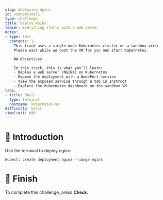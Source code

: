 ```yaml
---
slug: deploying-nginx
id: vi6npetjooci
type: challenge
title: Deploy NGINX
teaser: Everything starts with a web server
notes:
- type: text
  contents: |-
    This track uses a single node Kubernetes cluster on a sandbox virtual machine.
    Please wait while we boot the VM for you and start Kubernetes.

    ## Objectives

    In this track, this is what you'll learn:
    - Deploy a web server (NGINX) on Kubernetes
    - Expose the deployment with a NodePort service
    - View the exposed service through a tab in Instruqt
    - Explore the Kubernetes dashboard on the sandbox VM
tabs:
- title: Shell
  type: terminal
  hostname: kubernetes-vm
difficulty: basic
timelimit: 600
---
```


👋 Introduction
===============

Use the terminal to deploy nginx:

```
kubectl create deployment nginx --image nginx
```

🏁 Finish
=========

To complete this challenge, press **Check**.
